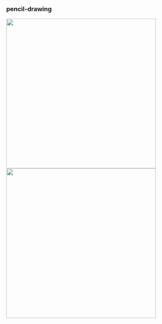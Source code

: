 ### pencil-drawing


<img src="https://github.com/eunhatbe/pencil-drawing/blob/main/img/city.png" width="400" height="400"/>
<img src="https://github.com/eunhatbe/pencil-drawing/blob/main/pencilcity.png" width="400" height="400"/>

